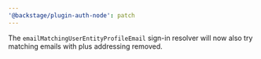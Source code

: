 ```yaml
---
'@backstage/plugin-auth-node': patch
---
```


The `emailMatchingUserEntityProfileEmail` sign-in resolver will now also try matching emails with plus addressing removed.
